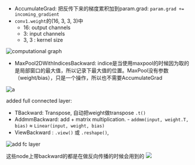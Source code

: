 



* AccumulateGrad: 把反传下来的梯度累积加到param.grad: `param.grad += incoming_gradient`
* `conv1.weight`的(16, 3, 3, 3)中
	* 16: output channels
	* 3: input channels
	* 3, 3 : kernel size

![computational graph](https://media.geeksforgeeks.org/wp-content/uploads/20230404174251/1.png)


* MaxPool2DWithIndicesBackward: indice是当使用maxpool的时候因为取的是局部窗口的最大值，所以记录下最大值的位置。MaxPool没有参数（weight/bias），只是一个操作，所以也不需要AccumulateGrad

![a](https://media.geeksforgeeks.org/wp-content/uploads/20230404174646/2.png)



added full connected layer:
* TBackward: Transpose,  自动把weight做transpose `.t()`
* AddmmBackward: add + matrix multiplication. - `addmm(input, weight.T, bias)` ≈ `Linear(input, weight, bias)`
* ViewBackward : `.view()` 或 `.reshape()`,

![add fc layer](https://media.geeksforgeeks.org/wp-content/uploads/20230404175448/3.png)




这些node上带backward的都是在做反向传播的时候会用到的
![](https://media.geeksforgeeks.org/wp-content/uploads/20230404175908/4.png)


